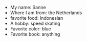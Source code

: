 * My name: Sanne
* Where I am from: the Netherlands
* favorite food: Indonesian
* A hobby: speed skating
* Favorite color: blue
* Favorite book: anything
